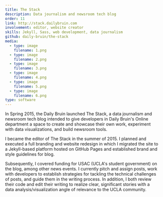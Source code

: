 ```yaml
---
title: The Stack
description: Data journalism and newsroom tech blog
order: 11
link: http://stack.dailybruin.com
involvement: editor, website creator
skills: Jekyll, Sass, web development, data journalism
github: daily-bruin/the-stack
media:
  - type: image
    filename: 1.png
  - type: image
    filename: 2.png
  - type: image
    filename: 3.png
  - type: image
    filename: 4.png
  - type: image
    filename: 5.png
  - type: image
    filename: 6.png
type: software
---
```


In Spring 2015, the Daily Bruin launched The Stack, a data journalism and newsroom tech blog intended to give developers in Daily Bruin's Online department a space to create and showcase their own work, experiment with data visualizations, and build newsroom tools.

I became the editor of The Stack in the summer of 2015. I planned and executed a full branding and website redesign in which I migrated the site to a Jekyll-based platform hosted on GitHub Pages and established brand and style guidelines for blog.

Subsequently, I covered funding for USAC (UCLA's student government) on the blog, among other news events. I currently pitch and assign posts, work with developers to establish strategies for tackling the technical challenges of posts, and guide them in the writing process. In addition, I both review their code and edit their writing to realize clear, significant stories with a data analysis/visualization angle of relevance to the UCLA community.

